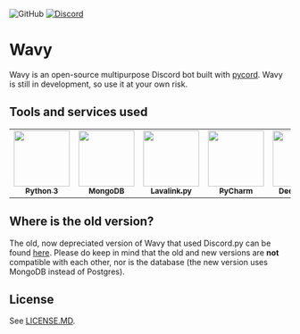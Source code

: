 ![GitHub](https://img.shields.io/github/license/Wavy-Bot/bot?color=A42E2B&logo=gnu&logoColor=white&style=for-the-badge)
[![Discord](https://img.shields.io/discord/710436465938530307?color=%235865F2&label=Discord&logo=discord&logoColor=white&style=for-the-badge)](https://discord.wavybot.com)

# Wavy

Wavy is an open-source multipurpose Discord bot built with [pycord](https://github.com/Pycord-Development/pycord). Wavy is still in development, so use it at your own risk.

## Tools and services used

<table>
  <tr>
    <td align="center"><a href="https://www.python.org/"><img src="https://upload.wikimedia.org/wikipedia/commons/thumb/c/c3/Python-logo-notext.svg/768px-Python-logo-notext.svg.png" width="100px;" alt=""/><br /><sub><b>Python 3</b></sub></a><br /></td>
    <td align="center"><a href="https://www.mongodb.com/"><img src="https://cdn.iconscout.com/icon/free/png-256/mongodb-3629020-3030245.png" width="100px;" alt=""/><br /><sub><b>MongoDB</b></sub></a><br /></td>
    <td align="center"><a href="https://github.com/Devoxin/Lavalink.py"><img src="https://serux.pro/9e83af1581.png" width="100px;" alt=""/><br /><sub><b>Lavalink.py</b></sub></a><br /></td>
    <td align="center"><a href="https://www.jetbrains.com/pycharm/"><img src="https://i2.wp.com/clay-atlas.com/wp-content/uploads/2019/10/PyCharm_Logo.svg_.png?resize=1024%2C1024&ssl=1" width="100px;" alt=""/><br /><sub><b>PyCharm</b></sub></a><br /></td>
    <td align="center"><a href="https://deepsource.io/"><img src="https://static.crozdesk.com/web_app_library/providers/logos/000/011/711/original/deepsource-1608196869-logo.png?1608196869" width="100px;" alt=""/><br /><sub><b>Deepsource</b></sub></a><br /></td>
  </tr>
</table>

## Where is the old version?
The old, now depreciated version of Wavy that used Discord.py can be found [here](https://github.com/Wavy-Bot/bot/tree/depreciated). Please do keep in mind that the old and new versions are **not** compatible with each other, nor is the database (the new version uses MongoDB instead of Postgres).

## License

See [LICENSE.MD](https://github.com/Wavy-Bot/bot/blob/main/LICENSE.md).